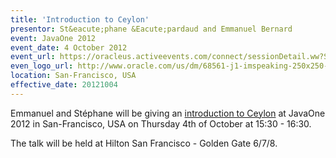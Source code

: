 ```yaml
---
title: 'Introduction to Ceylon'
presentor: St&eacute;phane &Eacute;pardaud and Emmanuel Bernard
event: JavaOne 2012
event_date: 4 October 2012
event_url: https://oracleus.activeevents.com/connect/sessionDetail.ww?SESSION_ID=4025
even_logo_url: http://www.oracle.com/us/dm/68561-j1-imspeaking-250x250-1689816.gif?ssSourceSiteId=javaone
location: San-Francisco, USA
effective_date: 20121004
---
```

Emmanuel and Stéphane will be giving an [introduction to Ceylon](https://oracleus.activeevents.com/connect/sessionDetail.ww?SESSION_ID=4025)
at JavaOne 2012 in San-Francisco, USA on Thursday 4th of October at 15:30 - 16:30.

The talk will be held at Hilton San Francisco - Golden Gate 6/7/8.
